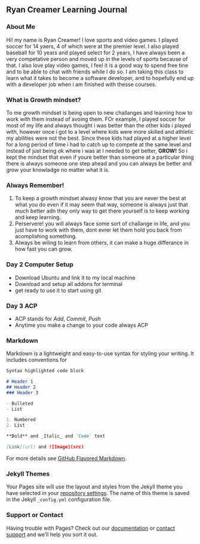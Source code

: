 ## Ryan Creamer Learning Journal

### About Me
Hi! my name is Ryan Creamer! I love sports and video games. I played soccer for 14 yaers, 4 of which were at the premier level. I also played baseball for 10 years and played select for 2 years, I have always been a very competative person and moved up in the levels of sports because of that. I also love play video games, I feel it is a good way to spend free tine and to be able to chat with friends  while I do so. I am taking this class to learn what it takes to become a software developer, and to hopefully end up with a developer job when i am finished with thesse courses.  

### What is Growth mindset?
To me growth mindset is being open to new challanges and learning how to work with them instead of avoing them. FOr example, I played soccer for most of my life and always thought i was better than the other kids i played with, however once i got to a level where kids were more skilled and athletic my abilities were not the best. Since these kids had played at a higher level for a long period of time i had to catch up to compete at the same level and instead of just being ok where i was at I needed to get better, **GROW!** So i kept the mindset that even if youre better than someone at a particular thing there is always someone one step ahead and you can always be better and grow your knowladge no matter what it is. 

### Always Remember!
1. To keep a growth mindset alwasy know that you are never the best at what you do even if it may seem that way, someone is always just that much better adn they only way to get there yourself is to keep working and keep learning.
2. Perservere! you will always face some sort of challange in life, and you just have to work with them, dont evrer let them hold you back from acomplishing something.
3. Always be wiling to learn from others, it can make a huge differance in how fast you can grow. 

### Day 2 Computer Setup
- Download Ubuntu and link it to my local machine
- Download and setup all addons for terminal
- get ready to use it to start using git 

### Day 3 ACP
- ACP stands for _Add_, _Commit_, _Push_
- Anytime you make a change to your code always ACP





### Markdown

Markdown is a lightweight and easy-to-use syntax for styling your writing. It includes conventions for

```markdown
Syntax highlighted code block

# Header 1
## Header 2
### Header 3

- Bulleted
- List

1. Numbered
2. List

**Bold** and _Italic_ and `Code` text

[Link](url) and ![Image](src)
```

For more details see [GitHub Flavored Markdown](https://guides.github.com/features/mastering-markdown/).

### Jekyll Themes

Your Pages site will use the layout and styles from the Jekyll theme you have selected in your [repository settings](https://github.com/creamerr8/creamerr8.guthub.io/settings). The name of this theme is saved in the Jekyll `_config.yml` configuration file.

### Support or Contact

Having trouble with Pages? Check out our [documentation](https://help.github.com/categories/github-pages-basics/) or [contact support](https://github.com/contact) and we’ll help you sort it out.
